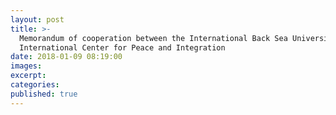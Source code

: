```yaml
---
layout: post
title: >-
  Memorandum of cooperation between the International Back Sea University and
  International Center for Peace and Integration
date: 2018-01-09 08:19:00
images:
excerpt:
categories:
published: true
---
```

